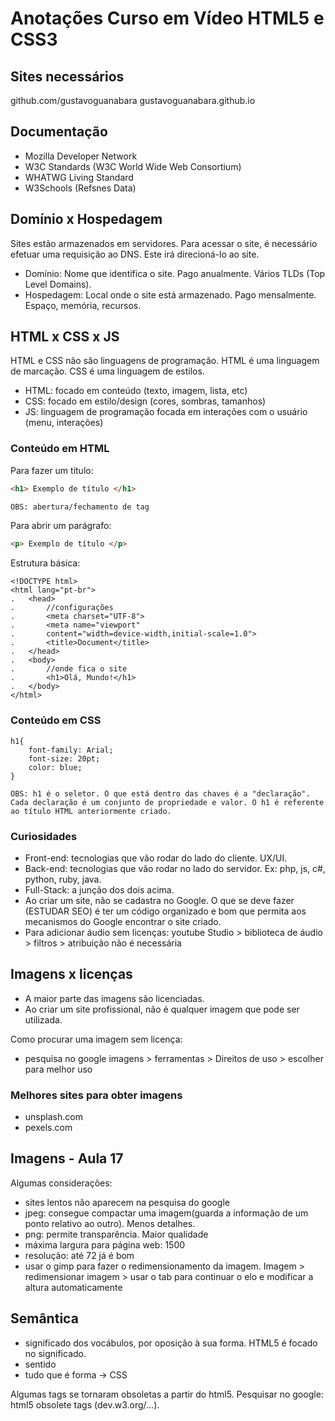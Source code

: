 # Anotações Curso em Vídeo HTML5 e CSS3

## Sites necessários
github.com/gustavoguanabara
gustavoguanabara.github.io

## Documentação
* Mozilla Developer Network
* W3C Standards (W3C World Wide Web Consortium)
* WHATWG Living Standard
* W3Schools (Refsnes Data)

## Domínio x Hospedagem

Sites estão armazenados em servidores. Para acessar o site, é necessário efetuar uma requisição ao DNS.  Este irá direcioná-lo ao site. 

* Domínio: Nome que identifica o site. Pago anualmente. Vários TLDs (Top Level Domains).
* Hospedagem: Local onde o site está armazenado. Pago mensalmente. Espaço, memória, recursos.

## HTML x CSS x JS

HTML e CSS não são linguagens de programação. HTML é uma linguagem de marcação. CSS é uma linguagem de estilos. 

- HTML: focado em conteúdo (texto, imagem, lista, etc)
- CSS: focado em estilo/design (cores, sombras, tamanhos)
- JS: linguagem de programação focada em interações com o usuário (menu, interações)

### Conteúdo em HTML

Para fazer um título:

```HTML
<h1> Exemplo de título </h1>

OBS: abertura/fechamento de tag
```

Para abrir um parágrafo:
```HTML
<p> Exemplo de título </p>
```

Estrutura básica:
```
<!DOCTYPE html>
<html lang="pt-br">
.   <head>
.       //configurações
.       <meta charset="UTF-8">
.       <meta name="viewport"
.       content="width=device-width,initial-scale=1.0">
.       <title>Document</title>
.   </head>
.   <body>
.       //onde fica o site
.       <h1>Olá, Mundo!</h1>
.   </body>
</html>
```

### Conteúdo em CSS

```
h1{
    font-family: Arial;
    font-size: 20pt;
    color: blue;
}

OBS: h1 é o seletor. O que está dentro das chaves é a "declaração". Cada declaração é um conjunto de propriedade e valor. O h1 é referente ao título HTML anteriormente criado.
```

### Curiosidades
- Front-end: tecnologias que vão rodar do lado do cliente. UX/UI.
- Back-end: tecnologias que vão rodar no lado do servidor. Ex: php, js, c#, python, ruby, java.
- Full-Stack: a junção dos dois acima.
- Ao criar um site, não se cadastra no Google. O que se deve fazer (ESTUDAR SEO) é ter um código organizado e bom que permita aos mecanismos do Google encontrar o site criado.
- Para adicionar áudio sem licenças: youtube Studio > biblioteca de áudio > filtros > atribuição não é necessária

## Imagens x licenças
- A maior parte das imagens são licenciadas.
- Ao criar um site profissional, não é qualquer imagem que pode ser utilizada.

Como procurar uma imagem sem licença:
- pesquisa no google imagens > ferramentas > Direitos de uso > escolher para melhor uso

### Melhores sites para obter imagens
- unsplash.com
- pexels.com


## Imagens - Aula 17
Algumas considerações:
- sites lentos não aparecem na pesquisa do google
- jpeg: consegue compactar uma imagem(guarda a informação de um ponto relativo ao outro). Menos detalhes.
- png: permite transparência. Maior qualidade
- máxima largura para página web: 1500
- resolução: até 72 já é bom
- usar o gimp para fazer o redimensionamento da imagem. Imagem > redimensionar imagem > usar o tab para continuar o elo e modificar a altura automaticamente

## Semântica
- significado dos vocábulos, por oposição à sua forma. HTML5 é focado no significado.
- sentido
- tudo que é forma -> CSS

Algumas tags se tornaram obsoletas a partir do html5. Pesquisar no google: html5 obsolete tags (dev.w3.org/...).
